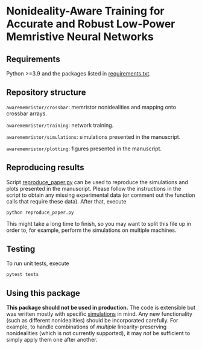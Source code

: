 # Nonideality-Aware Training for Accurate and Robust Low-Power Memristive Neural Networks

## Requirements

Python >=3.9 and the packages listed in [requirements.txt](/requirements.txt).

## Repository structure

`awarememristor/crossbar`: memristor nonidealities and mapping onto crossbar arrays.

`awarememristor/training`: network training.

`awarememristor/simulations`: simulations presented in the manuscript.

`awarememristor/plotting`: figures presented in the manuscript.

## Reproducing results

Script [reproduce_paper.py](/reproduce_paper.py) can be used to reproduce the simulations and plots presented in the manuscript.
Please follow the instructions in the script to obtain any missing experimental data (or comment out the function calls that require these data).
After that, execute
```text
python reproduce_paper.py
```

This might take a long time to finish, so you may want to split this file up in order to, for example, perform the simulations on multiple machines.

## Testing

To run unit tests, execute
```text
pytest tests
```

## Using this package

**This package should not be used in production.**
The code is extensible but was written mostly with specific [simulations](/awarememristor/simulations) in mind.
Any new functionality (such as different nonidealities) should be incorporated carefully.
For example, to handle combinations of *multiple* linearity-preserving nonidealities (which is not currently supported), it may *not* be sufficient to simply apply them one after another.
